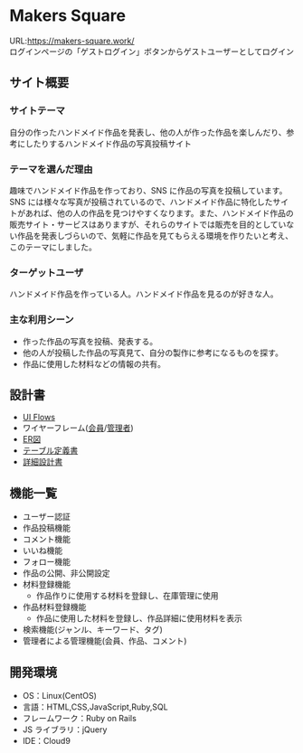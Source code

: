 # Makers Square
URL:https://makers-square.work/  
ログインページの「ゲストログイン」ボタンからゲストユーザーとしてログイン

## サイト概要

### サイトテーマ

自分の作ったハンドメイド作品を発表し、他の人が作った作品を楽しんだり、参考にしたりするハンドメイド作品の写真投稿サイト

### テーマを選んだ理由

趣味でハンドメイド作品を作っており、SNS に作品の写真を投稿しています。SNS には様々な写真が投稿されているので、ハンドメイド作品に特化したサイトがあれば、他の人の作品を見つけやすくなります。また、ハンドメイド作品の販売サイト・サービスはありますが、それらのサイトでは販売を目的としていない作品を発表しづらいので、気軽に作品を見てもらえる環境を作りたいと考え、このテーマにしました。

### ターゲットユーザ

ハンドメイド作品を作っている人。ハンドメイド作品を見るのが好きな人。

### 主な利用シーン

- 作った作品の写真を投稿、発表する。
- 他の人が投稿した作品の写真見て、自分の製作に参考になるものを探す。
- 作品に使用した材料などの情報の共有。

## 設計書

- [UI Flows](https://drive.google.com/file/d/1ZIoH7jiXzwiuJFh62OuFTY0jesrICvWM/view?usp=sharing)
- ワイヤーフレーム([会員](https://drive.google.com/file/d/1mbpSssUGkcGQQolbkwnU848980YjRolW/view?usp=sharing)/[管理者](https://drive.google.com/file/d/19gVdFyeUxsnFFx2Z3yv10MkBi5q75Ho_/view?usp=sharing))
- [ER図](https://drive.google.com/file/d/1Ks0YaPF2amLIoOcPFRtlo_AsGcRisX1b/view?usp=sharing)
- [テーブル定義書](https://docs.google.com/spreadsheets/d/1qo1Ob-d7PMNCu7seNtrgznqbCYNjqyDJBAdRxt1WLuM/edit?usp=sharing)
- [詳細設計書](https://docs.google.com/spreadsheets/d/1SCLDNOno2XNpoH9YpqERVLOfLdwIm8EY2hcCXoJnPBY/edit?usp=sharing)

## 機能一覧

- ユーザー認証
- 作品投稿機能
- コメント機能
- いいね機能
- フォロー機能
- 作品の公開、非公開設定
- 材料登録機能
  - 作品作りに使用する材料を登録し、在庫管理に使用
- 作品材料登録機能
  - 作品に使用した材料を登録し、作品詳細に使用材料を表示
- 検索機能(ジャンル、キーワード、タグ)
- 管理者による管理機能(会員、作品、コメント)

## 開発環境

- OS：Linux(CentOS)
- 言語：HTML,CSS,JavaScript,Ruby,SQL
- フレームワーク：Ruby on Rails
- JS ライブラリ：jQuery
- IDE：Cloud9
